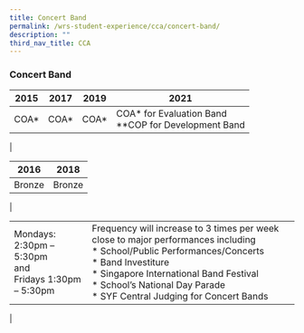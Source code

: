 ```yaml
---
title: Concert Band
permalink: /wrs-student-experience/cca/concert-band/
description: ""
third_nav_title: CCA
---
```

### **Concert Band**

| 2015 | 2017 | 2019 | 2021 |
|---|---|---|---|
| COA* | COA* | COA* | COA* for Evaluation Band<br>**COP for Development Band |
|

| 2016 | 2018 |
|---|---|
| Bronze | Bronze |
|

|  |  |  |
|---|---|---|
| Mondays: 2:30pm – 5:30pm<br>and<br> Fridays 1:30pm – 5:30pm	| Frequency will increase to 3 times per week close to major performances including<br>* School/Public Performances/Concerts<br>* Band Investiture<br>* Singapore International Band Festival<br>* School’s National Day Parade<br>* SYF Central Judging for Concert Bands
|


